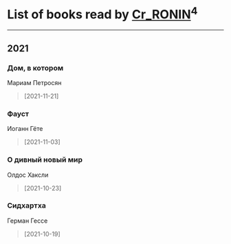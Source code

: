 # List of books read by [Cr_RONIN](https://plus.google.com/u/0/112090473416384685204/)<sup>4</sup>
---

## 2021

### Дом, в котором
Мариам Петросян
> [2021-11-21] 


### Фауст
Иоганн Гёте
> [2021-11-03] 


### О дивный новый мир
Олдос Хаксли
> [2021-10-23] 


### Сидхартха
Герман Гессе
> [2021-10-19] 




